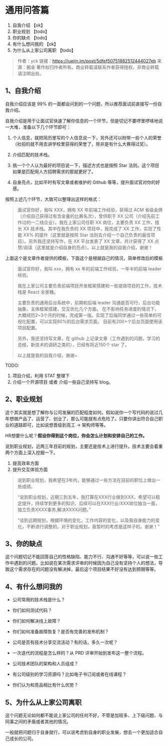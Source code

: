 # 通用问答篇

1. 自我介绍 【ok】
2. 职业规划 【todo】
3. 你的缺点 【todo】
4. 有什么想问我的 【ok】
5. 为什么从上家公司离职 【todo】



> 作者：yck
> 链接：https://juejin.im/post/5dfef50751882512444027eb
> 来源：掘金
> 著作权归作者所有。商业转载请联系作者获得授权，非商业转载请注明出处。



## 1、自我介绍

自我介绍应该是 99% 的一面都会问到的一个问题，所以推荐面试前直接写一份自我介绍。

自我介绍是用于让面试官快速了解你信息的一个环节，但是切记不要啰里啰嗦地说一大堆，准备以下几个环节即可：

1. 个人信息，就把简历里写的个人信息说一下，另外还可以附带一些个人的荣誉（社招的就不用去讲学校里获得的荣誉了，除非是有什么大赛得过奖）。

2. 介绍匹配的技术栈。

3. 挑一个个人认为最好的项目说一下，描述方式也是按照 Star 法则。这个项目如果是匹配用人方招聘需求的那就更好了。

4. 自身亮点，比如平时有写文章或者维护的 Github 等等，提升面试官对你的好感。

   

按照上述几个环节，大致可以整理出这样的格式：

> 面试官你好，我叫 XXX，拥有 XX 年前端工作经验，获得过 ACM 省级金牌（介绍自己获得过有含金量的比赛名次），曾供职于 XX 公司（介绍先前工作过的一二线企业）。我在上家公司任职 XX 岗位，主要负责 XX 工作，擅长 XX 技术栈。其中在我负责的 XX 项目中，我完成了 XX 工作，实现了性能 XX% 的提升（这里就是按照 Star 法则去介绍一个自己负责的最佳项目）。另外我还坚持写作，在 XX 平台发表了 XX 文章，共计获得了 XX 点赞/阅读（这里就是介绍自身的亮点）。以上就是我的自我介绍，谢谢！



上面这个是文章作者提供的模板，下面这个是根据自己的情况，简单修改后的模板

> 面试官你好，我叫 xxx，拥有 xx 年的前端工作经验，一年半的前端 leader 经验。
>
> 我在上家公司主要负责前端项目开发框架搭建和一些提效项目的工作，技术栈是 React 全家桶。
>
> 主要负责的通用后台系统中，前期和后端 leader 沟通是否可行，后台功能抽象，主体框架搭建，交互优化几个方面。 在不影响任务进度的情况下，大概经历2~3个月的时候，完成第一版。实现了后端同学通过一些简单的可视化配置，可以实现80%的后台需求页面。 目前有200+个后台页面使用该项目配置。
>
> 另外，我还坚持写文章，在 github 上记录文章（工作遇到的问题，学习的总结，新技术的调研之类的），已经有将近150个 star 了。
>
> 以上就是我的自我介绍，谢谢~



TODO:

1. 项目介绍，利用 STAT 整理下
2. 介绍一个开源项目 或者 介绍一些自己坚持写 blog。



## 2、职业规划

这个其实就是想了解你与公司发展的匹配程度如何。假如说你一个写代码的说过几年想做产品了、运营了、创业了，那么可能就有点危险了。只要你讲出符合自己职业的道路即可，比如说想晋级到高工 -> 架构师等等。



HR想要什么呢？**假设你得到这个岗位，你会怎么计划和安排自己的工作。**

说到职业规划，近两三年目前的规划，主要还是技术上进行提升。技术主要会着重两个方面上深入挖掘一下。

1. 提高效率方面
2. 提升交互体验方面



> 说到职业规划，我希望在3年内，能够通过一些方法在目前的职位上做出一些成绩。
>
> “说到职业规划，近期三到五年，我打算在XXX行业做到XXX，希望可以稳定提升，持续学到更多的知识，后续可以在XXX行业/XXX岗位独当一面，独立负责XXXX事务,解决XXXX问题。”
>
> “谈到远期规划，根据环境的变化，工作内容的变化，以及我自身能力的变化，不断进行调整的。对于职业规划，我暂时的考虑是这样子的。谢谢！”



## 3、你的缺点

这个问题切记不能回答自己的性格缺陷、能力不行、沟通不好等等，可以说一些工作中遇到的问题。比如说在某次需求评审的时候因为自己没有坚持个人的想法，导致这个需求存在的问题没有解决掉，最后这个项目结果不好没有达到预期等等。



## 4、有什么想问我的

- 公司常用的技术栈是什么？

- 你们如何测试代码？

- 你们如何解决线上故障？

- 你们如何准备故障恢复？是否有完善的发布机制？

- 公司是否有技术分享交流活动？有的话，多久一次呢？

- 一次迭代的流程是怎么样的？从 PRD 评审开始到发布这一整个流程。

- 公司技术团队的架构和人员组成？

- 有公司级别的学习资源吗？比如电子书订阅或者在线课程？

- 你们认为和竞品相比有什么优势？




## 5、为什么从上家公司离职

这个问题无论如何都不能说上家公司的任何不好，不管是加班多、上下级问题、与同事之间的矛盾或者其他的情况。

一般就把问题归于自身就行，可以说考虑到自身的职业发展，想去一个更加适合自己成长的公司。



